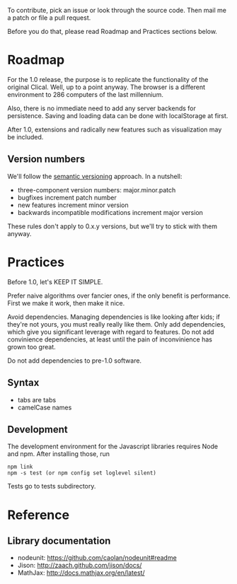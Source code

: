 To contribute, pick an issue or look through the source code. Then mail me a patch or file a pull request.

Before you do that, please read Roadmap and Practices sections below.

Roadmap
=======

For the 1.0 release, the purpose is to replicate the functionality of the original Clical. Well, up to a point anyway. The browser is a different environment to 286 computers of the last millennium.

Also, there is no immediate need to add any server backends for persistence. Saving and loading data can be done with localStorage at first.

After 1.0, extensions and radically new features such as visualization may be included.

Version numbers
---------------

We'll follow the [semantic versioning][semver] approach. In a nutshell:
* three-component version numbers: major.minor.patch
* bugfixes increment patch number
* new features increment minor version
* backwards incompatible modifications increment major version

These rules don't apply to 0.x.y versions, but we'll try to stick with them anyway.

[semver]: http://semver.org/

Practices
=========

Before 1.0, let's KEEP IT SIMPLE.

Prefer naive algorithms over fancier ones, if the only benefit is performance. First we make it work, then make it nice.

Avoid dependencies. Managing dependencies is like looking after kids; if they're not yours, you must really really like them. Only add dependencies, which give you significant leverage with regard to features. Do not add convinience dependencies, at least until the pain of inconvinience has grown too great.

Do not add dependencies to pre-1.0 software.

Syntax
------

- tabs are tabs
- camelCase names

Development
-----------

The development environment for the Javascript libraries requires Node and
npm. After installing those, run

    npm link
    npm -s test (or npm config set loglevel silent)

Tests go to tests subdirectory.

Reference
=========

Library documentation
---------------------

- nodeunit: https://github.com/caolan/nodeunit#readme
- Jison: http://zaach.github.com/jison/docs/
- MathJax: http://docs.mathjax.org/en/latest/
